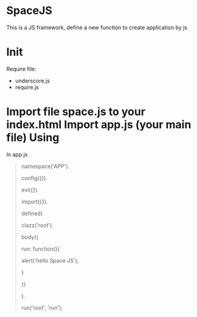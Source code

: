SpaceJS
=======

This is a JS framework, define a new function to create application by js

Init
======

Require file:
- underscore.js
- require.js

Import file space.js to your index.html
Import app.js (your main file)
Using
=====

In app.js
<blockquote>
<p>namespace('APP').</p>
<p>  config({}).</p>
<p>  evi({}).</p>
<p>  import({}).</p>
<p>  defined(</p>
<p>    clazz('root').</p>
<p>    body({</p>
<p>        run: function(){</p>
<p>          alert('hello Space JS');</p>
<p>        }</p>
<p>    })</p>
<p>  ).</p>
<p>  run('root', 'run');</p>
</blockquote>

